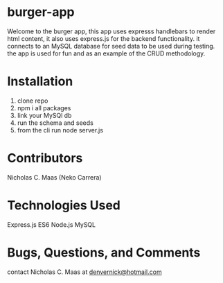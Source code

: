 # burger-app

Welcome to the burger app, this app uses expresss handlebars to render html content, it also uses express.js for the backend functionality. it connects to an MySQL database for seed data to be used during testing. the app is used for fun and as an example of the CRUD methodology.

# Installation

1. clone repo
2. npm i all packages
3. link your MySQl db
4. run the schema and seeds
5. from the cli run node server.js

# Contributors

Nicholas C. Maas (Neko Carrera)

# Technologies Used

Express.js
ES6
Node.js
MySQL

# Bugs, Questions, and Comments

contact Nicholas C. Maas at denvernick@hotmail.com
